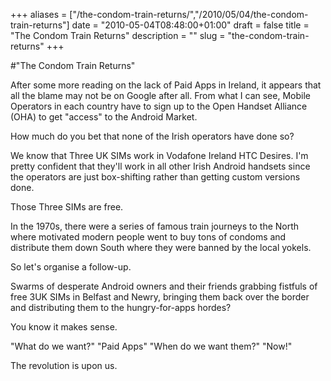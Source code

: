 +++
aliases = ["/the-condom-train-returns/","/2010/05/04/the-condom-train-returns"]
date = "2010-05-04T08:48:00+01:00"
draft = false
title = "The Condom Train Returns"
description = ""
slug = "the-condom-train-returns"
+++

#"The Condom Train Returns"


 <p>After some more reading on the lack of Paid Apps in Ireland, it appears that all the blame may not be on Google after all. From what I can see, Mobile Operators in each country have to sign up to the Open Handset Alliance (OHA) to get "access" to the Android Market.</p>
<p>How much do you bet that none of the Irish operators have done so?</p>
<p>We know that Three UK SIMs work in Vodafone Ireland HTC Desires. I'm pretty confident that they'll work in all other Irish Android handsets since the operators are just box-shifting rather than getting custom versions done.</p>
<p>Those Three SIMs are free.</p>
<p>In the 1970s, there were a series of famous train journeys to the North where motivated modern people went to buy tons of condoms and distribute them down South where they were banned by the local yokels.</p>
<p>So let's organise a follow-up.</p>
<p>Swarms of desperate Android owners and their friends grabbing fistfuls of free 3UK SIMs in Belfast and Newry, bringing them back over the border and distributing them to the hungry-for-apps hordes?</p>
<p>You know it makes sense.</p>
<p>"What do we want?" "Paid Apps" "When do we want them?" "Now!"</p>
<p>The revolution is upon us.</p>
<p></p>
 